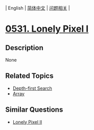 
| English | [简体中文](README.md) | [问题相关](QUESTION.md) |
# [0531. Lonely Pixel I](https://leetcode-cn.com/problems/lonely-pixel-i/)
## Description
None
## Related Topics
- [Depth-first Search](https://leetcode-cn.com/tag/depth-first-search)
- [Array](https://leetcode-cn.com/tag/array)
## Similar Questions
- [Lonely Pixel II](../0533/README_EN.md)
